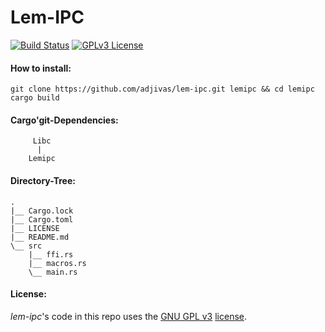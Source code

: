 # Lem-IPC

[![Build Status](https://travis-ci.org/adjivas/lem-ipc.svg)](https://travis-ci.org/adjivas/lem-ipc)
[![GPLv3 License](http://img.shields.io/badge/license-GPLv3-blue.svg)](https://www.gnu.org/copyleft/gpl.html)

#### How to install:
```shell
git clone https://github.com/adjivas/lem-ipc.git lemipc && cd lemipc
cargo build
```

#### Cargo'git-Dependencies:
```shell
     Libc
      |
    Lemipc
```

#### Directory-Tree:
```shell
.
|__ Cargo.lock
|__ Cargo.toml
|__ LICENSE
|__ README.md
\__ src
    |__ ffi.rs
    |__ macros.rs
    \__ main.rs
```

#### License:
*lem-ipc*'s code in this repo uses the [GNU GPL v3](http://www.gnu.org/licenses/gpl-3.0.html) [license](https://github.com/adjivas/lem-ipc/blob/master/LICENSE).
